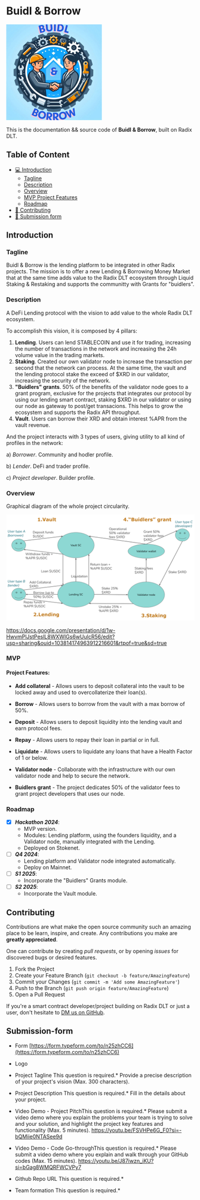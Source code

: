 # Buidl & Borrow

![](./public/images/Buidl_n_borrow_logo_mini.png)

This is the documentation && source code of **Buidl & Borrow**, built on Radix DLT.

## Table of Content

  * [💻 Introduction](#Introduction)
     + [Tagline](#Tagline)
     + [Description](#Description)
     + [Overview](#Overview)
     + [MVP Project Features](#MVP)
     + [Roadmap](#Roadmap)
  * [👥 Contributing](#Contributing)
  * [🚀 Submission form](#Submission-form)
    
## Introduction

### Tagline

Buidl & Borrow is the lending platform to be integrated in other Radix projects. The mission is to offer a new Lending & Borrowing Money Market that at the same time adds value to the Radix DLT ecosystem through Liquid Staking & Restaking and supports the communitty with Grants for "buidlers".

### Description

A DeFi Lending protocol with the vision to add value to the whole Radix DLT ecosystem.

To accomplish this vision, it is composed by 4 pillars:
 
 1. **Lending**. Users can lend STABLECOIN and use it for trading, increasing the number of transactions in the network and increasing the 24h volume value in the trading markets.
 2. **Staking**. Created our own validator node to increase the transaction per second that the network can process. At the same time, the vault and the lending protocol stake the exceed of $XRD in our validator, increasing the security of the network.
 3. **"Buidlers" grants**. 50% of the benefits of the validator node goes to a grant program, exclusive for the projects that integrates our protocol by using our lending smart contract, staking $XRD in our validator or using our node as gateway to post/get transacions. This helps to grow the ecosystem and supports the Radix API throughput.
 4. **Vault**. Users can borrow their XRD and obtain interest %APR from the vault revenue.

And the project interacts with 3 types of users, giving utility to all kind of profiles in the network:

a) _Borrower_. Community and hodler profile.
 
b) _Lender_. DeFi and trader profile.
 
c) _Project developer_. Builder profile.
 

### Overview

Graphical diagram of the whole project circularity.

![](./public/images/Buidl_n_borrow_process.png)

https://docs.google.com/presentation/d/1w-HwvmPlJstPeslL8WXWIGs6wUulcR56/edit?usp=sharing&ouid=103814174963912216601&rtpof=true&sd=true


### MVP
#### Project Features:

* **Add collateral** - Allows users to deposit collateral into the vault to be locked away and used to overcollaterize their loan(s).
* **Borrow** - Allows users to borrow from the vault with a max borrow of 50%.
  
* **Deposit** - Allows users to deposit liquidity into the lending vault and earn protocol fees.
* **Repay** - Allows users to repay their loan in partial or in full.
  
* **Liquidate** - Allows users to liquidate any loans that have a Health Factor of 1 or below.

* **Validator node** - Collaborate with the infrastructure with our own validator node and help to secure the network.
* **Buidlers grant** - The project dedicates 50% of the validator fees to grant project developers that uses our node.

  
### Roadmap

- [x] ***Hackathon 2024***:
   - MVP version.
   - Modules: Lending platform, using the founders liquidity, and a Validator node, manually integrated with the Lending.
   - Deployed on Stokenet.
- [ ] ***Q4 2024***:
   - Lending platform and Validator node integrated automatically.
   - Deploy on Mainnet.
- [ ] ***S1 2025***:
   - Incorporate the "Buidlers" Grants module.
- [ ] ***S2 2025***:
   - Incorporate the Vault module.


## Contributing

Contributions are what make the open source community such an amazing place to be learn, inspire, and create. Any contributions you make are **greatly appreciated**.

One can contribute by creating _pull requests_, or by opening _issues_ for discovered bugs or desired features.

1. Fork the Project
2. Create your Feature Branch (`git checkout -b feature/AmazingFeature`)
3. Commit your Changes (`git commit -m 'Add some AmazingFeature'`)
4. Push to the Branch (`git push origin feature/AmazingFeature`)
5. Open a Pull Request

If you're a smart contract developer/project building on Radix DLT or just a user, don't hesitate to [DM us on GitHub]([https://github.com/IvanBodnarash/buidl-n-borrow-dapp]).

## Submission-form

- Form
[https://form.typeform.com/to/n25zhCC6](https://form.typeform.com/to/n25zhCC6)

 - Logo

 - Project Tagline This question is required.*
Provide a precise description of your project's vision (Max. 300 characters).

 - Project Description This question is required.*
Fill in the details about your project.

 - Video Demo - Project PitchThis question is required.*
Please submit a video demo where you explain the problems your team is trying to solve and your solution, and highlight the project key features and functionality (Max. 5 minutes).
https://youtu.be/FSVHPe6G_F0?si=-bQMiie0NTASee9d

 - Video Demo - Code Go-throughThis question is required.*
Please submit a video demo where you explain and walk through your GitHub codes (Max. 15 minutes).
https://youtu.be/J87iwzn_iKU?si=bGag8WMQRFWCVPy7

 - Github Repo URL This question is required.*

 - Team formation This question is required.*
